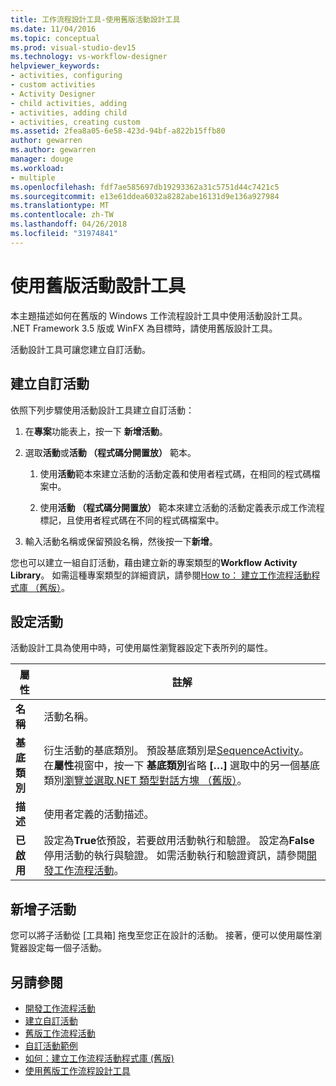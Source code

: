 ```yaml
---
title: 工作流程設計工具-使用舊版活動設計工具
ms.date: 11/04/2016
ms.topic: conceptual
ms.prod: visual-studio-dev15
ms.technology: vs-workflow-designer
helpviewer_keywords:
- activities, configuring
- custom activities
- Activity Designer
- child activities, adding
- activities, adding child
- activities, creating custom
ms.assetid: 2fea8a05-6e58-423d-94bf-a822b15ffb80
author: gewarren
ms.author: gewarren
manager: douge
ms.workload:
- multiple
ms.openlocfilehash: fdf7ae585697db19293362a31c5751d44c7421c5
ms.sourcegitcommit: e13e61ddea6032a8282abe16131d9e136a927984
ms.translationtype: MT
ms.contentlocale: zh-TW
ms.lasthandoff: 04/26/2018
ms.locfileid: "31974841"
---
```

# <a name="using-the-legacy-activity-designer"></a>使用舊版活動設計工具

本主題描述如何在舊版的 Windows 工作流程設計工具中使用活動設計工具。 .NET Framework 3.5 版或 WinFX 為目標時，請使用舊版設計工具。

活動設計工具可讓您建立自訂活動。

## <a name="creating-a-custom-activity"></a>建立自訂活動

依照下列步驟使用活動設計工具建立自訂活動：

1.  在**專案**功能表上，按一下 **新增活動**。

2.  選取**活動**或**活動 （程式碼分開置放）** 範本。

    1.  使用**活動**範本來建立活動的活動定義和使用者程式碼，在相同的程式碼檔案中。

    2.  使用**活動 （程式碼分開置放）** 範本來建立活動的活動定義表示成工作流程標記，且使用者程式碼在不同的程式碼檔案中。

3.  輸入活動名稱或保留預設名稱，然後按一下**新增**。

您也可以建立一組自訂活動，藉由建立新的專案類型的**Workflow Activity Library**。 如需這種專案類型的詳細資訊，請參閱[How to： 建立工作流程活動程式庫 （舊版）](../workflow-designer/how-to-create-a-workflow-activity-library-legacy.md)。

## <a name="configuring-an-activity"></a>設定活動

活動設計工具為使用中時，可使用屬性瀏覽器設定下表所列的屬性。

|屬性|註解|
|--------------|--------------|
|**名稱**|活動名稱。|
|**基底類別**|衍生活動的基底類別。 預設基底類別是[SequenceActivity](http://go.microsoft.com/fwlink?LinkID=65020)。 在**屬性**視窗中，按一下 **基底類別**省略 **[…]** 選取中的另一個基底類別[瀏覽並選取.NET 類型對話方塊 （舊版）](../workflow-designer/browse-and-select-a-dotnet-type-dialog-box-legacy.md)。|
|**描述**|使用者定義的活動描述。|
|**已啟用**|設定為**True**依預設，若要啟用活動執行和驗證。 設定為**False**停用活動的執行與驗證。 如需活動執行和驗證資訊，請參閱[開發工作流程活動](http://go.microsoft.com/fwlink?LinkID=65024)。|

## <a name="adding-child-activities"></a>新增子活動

您可以將子活動從 [工具箱] 拖曳至您正在設計的活動。 接著，便可以使用屬性瀏覽器設定每一個子活動。

## <a name="see-also"></a>另請參閱

- [開發工作流程活動](http://go.microsoft.com/fwlink?LinkID=65024)
- [建立自訂活動](http://go.microsoft.com/fwlink?LinkID=65021)
- [舊版工作流程活動](../workflow-designer/legacy-workflow-activities.md)
- [自訂活動範例](http://go.microsoft.com/fwlink?LinkID=65022)
- [如何：建立工作流程活動程式庫 (舊版)](../workflow-designer/how-to-create-a-workflow-activity-library-legacy.md)
- [使用舊版工作流程設計工具](../workflow-designer/using-the-legacy-workflow-designer.md)